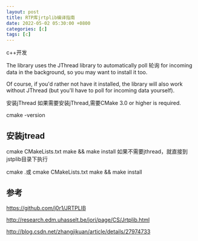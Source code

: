 ```yaml
---
layout: post
title: RTP库jrtplib编译指南
date: 2022-05-02 05:30:00 +0800
categories: [c]
tags: [c]
---
```

c++开发

The library uses the JThread library to automatically poll 轮询 for incoming data in the background, so you may want to install it too.

Of course, if you'd rather not have it installed, the library will also work without JThread (but you'll have to poll for incoming data yourself).

安装jThread
如果需要安装jThread,需要CMake 3.0 or higher is required.

cmake -version
## 安装jtread

cmake  CMakeLists.txt 
make && make install
如果不需要jthread，就直接到jstplib目录下执行

cmake .或  cmake  CMakeLists.txt 
make && make install
## 参考
https://github.com/j0r1/JRTPLIB

http://research.edm.uhasselt.be/jori/page/CS/Jrtplib.html

http://blog.csdn.net/zhangjikuan/article/details/27974733